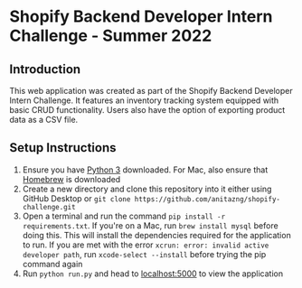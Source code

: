 # Shopify Backend Developer Intern Challenge - Summer 2022 

## Introduction
This web application was created as part of the Shopify Backend Developer Intern Challenge. It features an inventory tracking system equipped with basic CRUD functionality. Users also have the option of exporting product data as a CSV file.

## Setup Instructions
1. Ensure you have [Python 3](https://www.python.org/downloads/) downloaded. For Mac, also ensure that [Homebrew](https://brew.sh/) is downloaded 
2. Create a new directory and clone this repository into it either using GitHub Desktop or `git clone https://github.com/anitazng/shopify-challenge.git`
3. Open a terminal and run the command `pip install -r requirements.txt`. If you're on a Mac, run `brew install mysql` before doing this. This will install the dependencies required for the application to run. If you are met with the error `xcrun: error: invalid active developer path`, run `xcode-select --install` before trying the pip command again
4. Run `python run.py` and head to [localhost:5000](localhost:5000) to view the application

